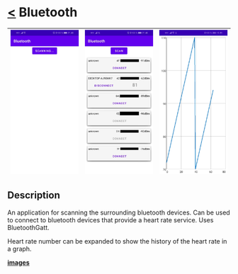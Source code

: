 # [<](README.md) Bluetooth
|  ![image](/Assets/Bluetooth/appimg2.jpeg) | ![image](/Assets/Bluetooth/appimg1.jpeg) | ![image](/Assets/Bluetooth/appimg3.jpg)
 | :------ | :-------- | :-------- 

## Description

An application for scanning the surrounding bluetooth devices. Can be used to connect to bluetooth devices that provide a heart rate service. Uses BluetoothGatt.

Heart rate number can be expanded to show the history of the heart rate in a graph.

**[images](/Assets/Bluetooth/)**
